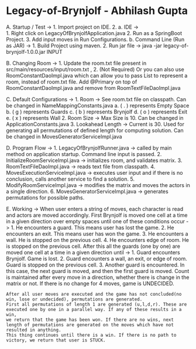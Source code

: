 # Legacy-of-Brynjolf - Abhilash Gupta

A. Startup / Test -> 
	1. Import project on IDE.
	2.  a. IDE ->   
			1. Right click on LegacyOfBrynjolfApplication.java
			2. Run as a SpringBoot Project. 
			3. Add input moves in Run Configurations.
		b. Command Line (Run as JAR) -> 
			1. Build Project using maven.
			2. Run jar file -> java -jar legacy-of-brynjolf-1.0.0.jar INPUT
		
B. Changing Room -> 
	1. Update the room.txt file present in src/main/resources/input/room.txt ,
	2. (Not Required) Or you can also use RoomConstantDaoImpl.java which can allow you to pass List<String> to represent a room,
		instead of room.txt file. Add @Primary on top of RoomConstantDaoImpl.java and remove from RoomTextFileDaoImpl.java
	
C. Default Configurations ->
	1. Room -> See room.txt file on classpath. Can be changed in NameMappingConstants.java
		a. 		(  .  ) represents Empty Space
		b. 		(  g  ) represents Guards
		c. 		(  b  ) represents Brynjolf
		d. 		(  o  ) represents Exit
		e. 		(  x  ) represents Wall
	2. Room Size -> Max Size is 10. Can be changed in ApplicationConstants.java
	3. Lookahead Length -> Current is 30. Used for generating all permutations of defined length for computing solution.
		Can be changed in MovesGeneratorServiceImpl.java

D. Program Flow ->
	1. LegacyOfBrynjolfRunner.java -> called by main method on application startup. Command line input is passed.
	2. InitializeRoomServiceImpl.java -> initializes room, and validates matrix.
	3. RoomTextFileDaoImpl.java -> reads text file from classpath.
	4. MovesExecutionServiceImpl.java -> executes user input and if there is no conclusion, calls another service to find a solution.
	5. ModifyRoomServiceImpl.java -> modifies the matrix and moves the actors in a single direction.
	6. MovesGeneratorServiceImpl.java -> generates permutations for possible paths.	
	
E. Working -> 
	When user enters a string of moves, each character is read and actors are moved accordingly. First Brynjolf is moved
	one cell at a time in a given direction over empty spaces until one of these conditions occur -> 
		1. He encounters a guard. This means user has lost the game.
		2. He encounters an exit. This means user has won the game.
		3. He encounters a wall. He is stopped on the previous cell.
		4. He encounters edge of room. He is stopped on the previous cell.
	After this all the guards (one by one) are moved one cell at a time in a given direction until ->
		1. Guard encounters Brynjolf. Game is lost.
		2. Guard encounters a wall, an exit, or edge of room. Guard is stopped on the previous cell.
		3. Another guard is encountered. In this case, the next guard is moved, and then the first guard is moved.
	Count is maintained after every move in a direction, whether there is change in the matrix or not. If there is no change for 
	4 moves, game is UNDECIDED.
	
	After all user moves are executed and the game has not concluded(no win, lose or undecided), permutations are generated. 
	First all permutations of length 1 are generated (u,l,d,r). These are executed one by one in a parallel way. If any of these results in a win, 
	we return that the game has been won. If there are no wins, next length of permutations are generated on the moves which have not resulted in anything.
	This thing continues until there is a win. If there is no path to victory, we return that user is STUCK.